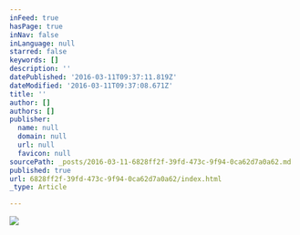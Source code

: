 ```yaml
---
inFeed: true
hasPage: true
inNav: false
inLanguage: null
starred: false
keywords: []
description: ''
datePublished: '2016-03-11T09:37:11.819Z'
dateModified: '2016-03-11T09:37:08.671Z'
title: ''
author: []
authors: []
publisher:
  name: null
  domain: null
  url: null
  favicon: null
sourcePath: _posts/2016-03-11-6828ff2f-39fd-473c-9f94-0ca62d7a0a62.md
published: true
url: 6828ff2f-39fd-473c-9f94-0ca62d7a0a62/index.html
_type: Article

---
```

![](https://the-grid-user-content.s3-us-west-2.amazonaws.com/77a6476e-b1cc-4165-9027-bccf8b8b52a6.jpg)